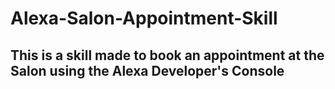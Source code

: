 # Alexa-Salon-Appointment-Skill

## This is a skill made to book an appointment at the Salon using the Alexa Developer's Console
